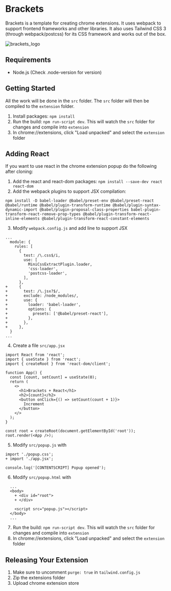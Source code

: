 # Brackets

Brackets is a template for creating chrome extensions. It uses webpack to
support frontend frameworks and other libraries. It also uses Tailwind CSS 3
(through webpack/postcss) for its CSS framework and works out of the box.

![brackets_logo](https://user-images.githubusercontent.com/99235/177054577-1ccaa562-fc34-4b69-a830-8b0308b4189e.png)

## Requirements

- Node.js (Check .node-version for version)

## Getting Started

All the work will be done in the `src` folder. The `src` folder will then be
compiled to the `extension` folder.

1. Install packages: `npm install`
2. Run the build: `npm run-script dev`. This will watch the `src` folder for changes and compile into `extension`
3. In chrome://extensions, click "Load unpacked" and select the `extension` folder

## Adding React

If you want to use react in the chrome extension popup do the following after cloning:

1. Add the react and react-dom packages: `npm install --save-dev react react-dom`
2. Add the webpack plugins to support JSX compilation:
```
npm install -D babel-loader @babel/preset-env @babel/preset-react @babel/runtime @babel/plugin-transform-runtime @babel/plugin-syntax-dynamic-import @babel/plugin-proposal-class-properties babel-plugin-transform-react-remove-prop-types @babel/plugin-transform-react-inline-elements @babel/plugin-transform-react-constant-elements
```

3. Modify `webpack.config.js` and add line to support JSX
```
...
  module: {
    rules: [
      {
        test: /\.css$/i,
        use: [
          MiniCssExtractPlugin.loader,
          'css-loader',
          'postcss-loader',
        ],
      },
+     {
+       test: /\.jsx?$/,
+       exclude: /node_modules/,
+       use: {
+         loader: 'babel-loader',
+         options: {
+           presets: ['@babel/preset-react'],
+         },
+       },
+     },
  }
...
```

4. Create a file `src/app.jsx`
```
import React from 'react';
import { useState } from 'react';
import { createRoot } from 'react-dom/client';

function App() {
  const [count, setCount] = useState(0);
  return (
    <>
      <h1>Brackets + React</h1>
      <h2>{count}</h2>
      <button onClick={() => setCount(count + 1)}>
        Increment
      </button>
    </>
  );
}

const root = createRoot(document.getElementById('root'));
root.render(<App />);
```

5. Modify `src/popup.js` with
```
import './popup.css';
+ import './app.jsx';

console.log('[CONTENTSCRIPT] Popup opened');
```

6. Modify `src/popup.html` with
```
  ...
  <body>
    + <div id="root">
    + </div>

    <script src="popup.js"></script>
  </body>
  ...
```


7. Run the build: `npm run-script dev`. This will watch the `src` folder for changes and compile into `extension`
8. In chrome://extensions, click "Load unpacked" and select the `extension` folder

## Releasing Your Extension

1. Make sure to uncomment `purge: true` in `tailwind.config.js`
2. Zip the extensions folder
3. Upload chrome extension store
